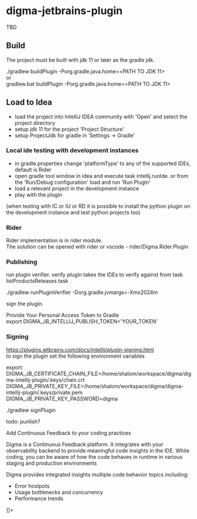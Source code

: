 # digma-jetbrains-plugin

TBD


## Build
The project must be built with jdk 11 or later as the gradle jdk.</br>

./gradlew buildPlugin -Porg.gradle.java.home=<PATH TO JDK 11></br>
or</br>
gradlew.bat buildPlugin -Porg.gradle.java.home=<PATH TO JDK 11></br>

## Load to Idea

- load the project into IntelliJ IDEA community with 'Open' and select the project directory</br>
- setup jdk 11 for the project 'Project Structure'</br>
- setup ProjectJdk for gradle in 'Settings -> Gradle'</br>


### Local ide testing with development instances

- in gradle.properties change 'platformType' to any of the supported IDEs, default is Rider</br>
- open gradle tool window in idea and execute task intellij.runIde. or from the 'Run/Debug configuration' load and run 'Run Plugin'</br>
- load a relevant project in the development instance</br>
- play with the plugin</br>

(when testing with IC or IU or RD it is possible to install the python plugin on the development instance 
and test python projects too)


### Rider

Rider implementation is in rider module. </br>
The solution can be opened with rider or vscode - rider/Digma.Rider.Plugin</br>



### Publishing

run plugin verifier. verify plugin takes the IDEs to verify against from task listProductsReleases task</br>

./gradlew runPluginVerifier -Dorg.gradle.jvmargs=-Xmx2024m</br>

sign the plugin.</br>

Provide Your Personal Access Token to Gradle</br>
export DIGMA_JB_INTELLIJ_PUBLISH_TOKEN='YOUR_TOKEN'</br>


### Signing

https://plugins.jetbrains.com/docs/intellij/plugin-signing.html</br>
to sign the plugin set the following environment variables</br>

export:</br>
DIGMA_JB_CERTIFICATE_CHAIN_FILE=/home/shalom/workspace/digma/digma-intellij-plugin/.keys/chain.crt</br>
DIGMA_JB_PRIVATE_KEY_FILE=/home/shalom/workspace/digma/digma-intellij-plugin/.keys/private.pem</br>
DIGMA_JB_PRIVATE_KEY_PASSWORD=digma</br>


./gradlew signPlugin</br>



todo: punlish?</br>







<!-- [//]: # (example how satisfy gradle build with empty plugin description) -->
<!-- Plugin description -->

<![CDATA[
        <h1>Add Continuous Feedback to your coding practices</h1>
        <p>Digma is a Continuous Feedback platform. It integrates with your observability
        backend to provide meaningful code insights in the IDE. While coding, you can be aware of how the code behaves in runtime in various staging and production environments</p>

        <p>Digma provides integrated insights multiple code behavior topics including:
        <ul>
          <li>Error hostpots</li>
          <li>Usage bottlenecks and concurrency</li>
          <li>Performance trends</li>
        </ul>
        </p>
      ]]>
<!-- Plugin description end -->




